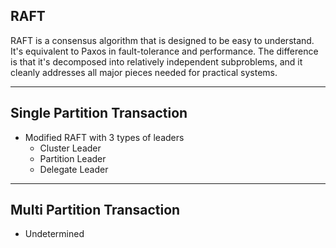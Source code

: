 ## RAFT

RAFT is a consensus algorithm that is designed to be easy to understand. It's equivalent to Paxos in fault-tolerance and performance. The difference is that it's decomposed into relatively independent subproblems, and it cleanly addresses all major pieces needed for practical systems.

---

## Single Partition Transaction

- Modified RAFT with 3 types of leaders
  - Cluster Leader
  - Partition Leader
  - Delegate Leader

---

## Multi Partition Transaction

- Undetermined
